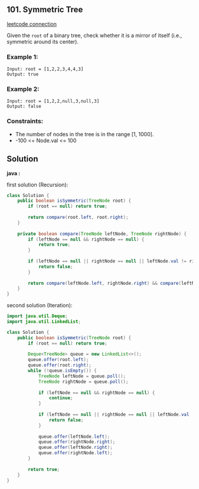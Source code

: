 ## 101. Symmetric Tree

[leetcode connection](https://leetcode.com/problems/symmetric-tree/)

Given the `root` of a binary tree, check whether it is a mirror of itself (i.e., symmetric around its center).

### Example 1:
```
Input: root = [1,2,2,3,4,4,3]
Output: true
```

### Example 2:
```
Input: root = [1,2,2,null,3,null,3]
Output: false
```

### Constraints:

* The number of nodes in the tree is in the range [1, 1000].
* -100 <= Node.val <= 100

## Solution

**java :**

first solution (Recursion):
```java
class Solution {
    public boolean isSymmetric(TreeNode root) {
        if (root == null) return true;
        
        return compare(root.left, root.right);
    }
    
    private boolean compare(TreeNode leftNode, TreeNode rightNode) {
        if (leftNode == null && rightNode == null) {
            return true;
        }
        
        if (leftNode == null || rightNode == null || leftNode.val != rightNode.val) {
            return false;
        }
        
        return compare(leftNode.left, rightNode.right) && compare(leftNode.right, rightNode.left);
    }
}
```

second solution (Iteration):
```java
import java.util.Deque;
import java.util.LinkedList;

class Solution {
    public boolean isSymmetric(TreeNode root) {
        if (root == null) return true;
        
        Deque<TreeNode> queue = new LinkedList<>();
        queue.offer(root.left);
        queue.offer(root.right);
        while (!queue.isEmpty()) {
            TreeNode leftNode = queue.poll();
            TreeNode rightNode = queue.poll();
            
            if (leftNode == null && rightNode == null) {
                continue;
            }
            
            if (leftNode == null || rightNode == null || leftNode.val != rightNode.val) {
                return false;
            }
            
            queue.offer(leftNode.left);
            queue.offer(rightNode.right);
            queue.offer(leftNode.right);
            queue.offer(rightNode.left);
        }
                    
        return true;
    }
}
```
